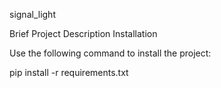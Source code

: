 signal_light

Brief Project Description
Installation

Use the following command to install the project:


pip install -r requirements.txt
